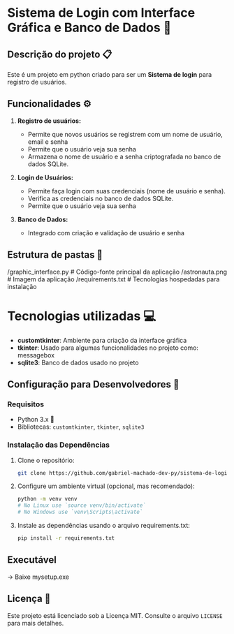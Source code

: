 # Sistema de Login com Interface Gráfica e Banco de Dados 🤖

## Descrição do projeto 📋

Este é um projeto em python criado para ser um **Sistema de login** para registro de usuários.

## Funcionalidades ⚙️

1. **Registro de usuários:**

   * Permite que novos usuários se registrem com um nome de usuário, email e senha
   * Permite que o usuário veja sua senha
   * Armazena o nome de usuário e a senha criptografada no banco de dados SQLite.

2. **Login de Usuários:**

   * Permite faça login com suas credenciais (nome de usuário e
     senha).
   * Verifica as credenciais no banco de dados SQLite.
   * Permite que o usuário veja sua senha

3. **Banco de Dados:**

   * Integrado com criação e validação de usuário e senha

## Estrutura de pastas 🧱

/graphic_interface.py  # Código-fonte principal da aplicação
/astronauta.png        # Imagem da aplicação
/requirements.txt      # Tecnologias hospedadas para instalação


# Tecnologias utilizadas 💻

- **customtkinter**: Ambiente para criação da interface gráfica
- **tkinter**: Usado para algumas funcionalidades no projeto como: messagebox
- **sqlite3**: Banco de dados usado no projeto

## Configuração para Desenvolvedores 🔧

### Requisitos

- Python 3.x 🐍
- Bibliotecas: `customtkinter`, `tkinter`, `sqlite3`

### Instalação das Dependências

1. Clone o repositório:

   ```bash
   git clone https://github.com/gabriel-machado-dev-py/sistema-de-login.git
   ```

2. Configure um ambiente virtual (opcional, mas recomendado):

   ```bash
   python -m venv venv
   # No Linux use `source venv/bin/activate`
   # No Windows use `venv\Scripts\activate`
   ```

3. Instale as dependências usando o arquivo requirements.txt:

   ```bash
   pip install -r requirements.txt

   ```
## Executável

-> Baixe mysetup.exe



## Licença 📝

Este projeto está licenciado sob a Licença MIT. Consulte o arquivo `LICENSE` para mais detalhes.

